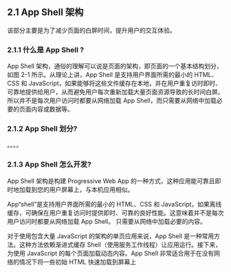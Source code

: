 ## 2.1 App Shell 架构

该部分主要是为了减少页面的白屏时间，提升用户的交互体验。

### 2.1.1 什么是 App Shell ?

App Shell 架构，通俗的理解可以说是页面的架构，即页面的一个基本结构划分，如图 2-1 所示。从理论上讲，App Shell 是支持用户界面所需的最小的 HTML、CSS 和 JavaScript，如果能够将这些文件缓存在本地，并在用户重复访时即时、可靠地提供给用户，从而避免用户每次重新加载大量页面资源导致的长时间白屏。所以并不是每次用户访问时都要从网络加载 App Shell，而只需要从网络中加载必要的页面内容或数据等。

### 2.1.2 App Shell 划分?

。。。。

### 2.1.3 App Shell 怎么开发?

App Shell 架构是构建 Progressive Web App 的一种方式，这种应用能可靠且即时地加载到您的用户屏幕上，与本机应用相似。

App“shell”是支持用户界面所需的最小的 HTML、CSS 和 JavaScript，如果离线缓存，可确保在用户重复访问时提供即时、可靠的良好性能。这意味着并不是每次用户访问时都要从网络加载 App Shell。 只需要从网络中加载必要的内容。

对于使用包含大量 JavaScript 的架构的单页应用来说，App Shell 是一种常用方法。这种方法依赖渐进式缓存 Shell（使用服务工作线程）让应用运行。接下来，为使用 JavaScript 的每个页面加载动态内容。App Shell 非常适合用于在没有网络的情况下将一些初始 HTML 快速加载到屏幕上